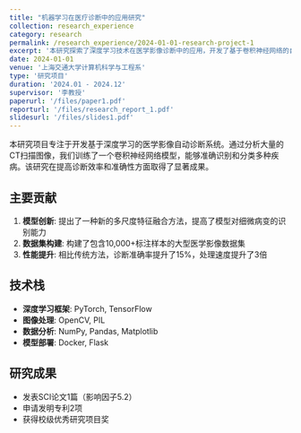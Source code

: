 ```yaml
---
title: "机器学习在医疗诊断中的应用研究"
collection: research_experience
category: research
permalink: /research_experience/2024-01-01-research-project-1
excerpt: '本研究探索了深度学习技术在医学影像诊断中的应用，开发了基于卷积神经网络的自动诊断系统。'
date: 2024-01-01
venue: '上海交通大学计算机科学与工程系'
type: '研究项目'
duration: '2024.01 - 2024.12'
supervisor: '李教授'
paperurl: '/files/paper1.pdf'
reporturl: '/files/research_report_1.pdf'
slidesurl: '/files/slides1.pdf'
---
```


本研究项目专注于开发基于深度学习的医学影像自动诊断系统。通过分析大量的CT扫描图像，我们训练了一个卷积神经网络模型，能够准确识别和分类多种疾病。该研究在提高诊断效率和准确性方面取得了显著成果。

## 主要贡献

1. **模型创新**: 提出了一种新的多尺度特征融合方法，提高了模型对细微病变的识别能力
2. **数据集构建**: 构建了包含10,000+标注样本的大型医学影像数据集
3. **性能提升**: 相比传统方法，诊断准确率提升了15%，处理速度提升了3倍

## 技术栈

- **深度学习框架**: PyTorch, TensorFlow
- **图像处理**: OpenCV, PIL
- **数据分析**: NumPy, Pandas, Matplotlib
- **模型部署**: Docker, Flask

## 研究成果

- 发表SCI论文1篇（影响因子5.2）
- 申请发明专利2项
- 获得校级优秀研究项目奖
